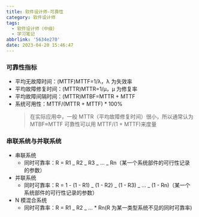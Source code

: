 ```yaml
---
title: 软件设计师-可靠性
category: 软件设计师
tags:
  - 软件设计师（中级）
  - 学习笔记
abbrlink: '5634e270'
date: 2023-04-20 15:46:47
---
```


<!--more-->

### 可靠性指标

- 平均无故障时间：(MTTF)MTTF=1/λ，λ 为失效率
- 平均故障修复时间：(MTTR)MTTR=1/μ，μ 为修复率
- 平均故障间隔时间：(MTTR)MTBF=MTTR + MTTF
- 系统可用性：MTTF/(MTTR + MTTF) \* 100%
  > 在实际应用中，一般 MTTR（平均故障修复时间）很小，所以通常认为 MTBF≈MTTF
  > 可靠性可以用 MTTF/(1 + MTTF)来度量

### 串联系统与并联系统

- 串联系统
  - 同时可靠率：R = R1 _ R2 _ R3 _ ... _ Rn（某一个系统部件的可行性记录的参数）
- 并联系统
  - 同时可靠率：R = 1 - (1 - R1) _ (1 - R2) _ (1 - R3) _ ... _ (1 - Rn)（某一个系统部件的可行性记录的参数）
- N 模混合系统
  - 同时可靠率：R = R1 _ R2 _ ... \* Rn(R 为某一类型系统不见的同时可靠率)
